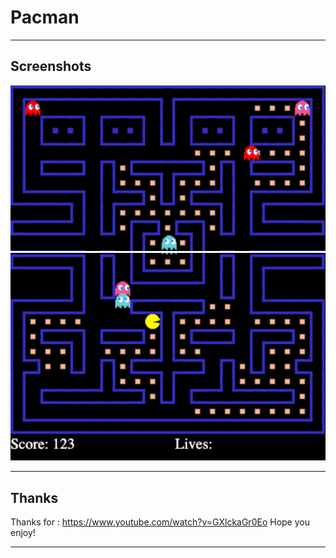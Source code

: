 # Pacman

---

## Screenshots

![Screenshot](1.png)
![Screenshot](2.png)

---

## Thanks

Thanks for : https://www.youtube.com/watch?v=GXlckaGr0Eo
Hope you enjoy!

---
